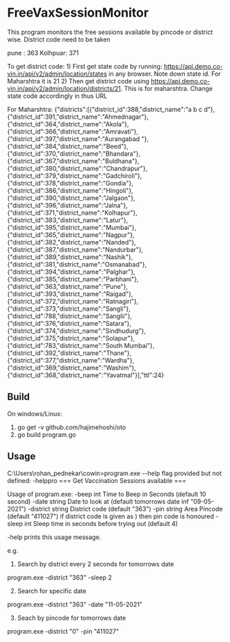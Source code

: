 # FreeVaxSessionMonitor
This program monitors the free sessions available by pincode or district wise. District code need to be taken

pune : 363
Kolhpuar: 371

To get district code:
     1) First get state code by running: https://api.demo.co-vin.in/api/v2/admin/location/states in any browser. Note down state id. For Maharshtra it is 21
     2) Then get district code using https://api.demo.co-vin.in/api/v2/admin/location/districts/21. This is for maharshtra. Change state code accordingly in thus URL

For Maharshtra:
{"districts":[{"district_id":388,"district_name":"a b c d"},{"district_id":391,"district_name":"Ahmednagar"},{"district_id":364,"district_name":"Akola"},{"district_id":366,"district_name":"Amravati"},{"district_id":397,"district_name":"Aurangabad "},{"district_id":384,"district_name":"Beed"},{"district_id":370,"district_name":"Bhandara"},{"district_id":367,"district_name":"Buldhana"},{"district_id":380,"district_name":"Chandrapur"},{"district_id":379,"district_name":"Gadchiroli"},{"district_id":378,"district_name":"Gondia"},{"district_id":386,"district_name":"Hingoli"},{"district_id":390,"district_name":"Jalgaon"},{"district_id":396,"district_name":"Jalna"},{"district_id":371,"district_name":"Kolhapur"},{"district_id":383,"district_name":"Latur"},{"district_id":395,"district_name":"Mumbai"},{"district_id":365,"district_name":"Nagpur"},{"district_id":382,"district_name":"Nanded"},{"district_id":387,"district_name":"Nandurbar"},{"district_id":389,"district_name":"Nashik"},{"district_id":381,"district_name":"Osmanabad"},{"district_id":394,"district_name":"Palghar"},{"district_id":385,"district_name":"Parbhani"},{"district_id":363,"district_name":"Pune"},{"district_id":393,"district_name":"Raigad"},{"district_id":372,"district_name":"Ratnagiri"},{"district_id":373,"district_name":"Sangli"},{"district_id":788,"district_name":"Sanglii"},{"district_id":376,"district_name":"Satara"},{"district_id":374,"district_name":"Sindhudurg"},{"district_id":375,"district_name":"Solapur"},{"district_id":783,"district_name":"South Mumbai"},{"district_id":392,"district_name":"Thane"},{"district_id":377,"district_name":"Wardha"},{"district_id":369,"district_name":"Washim"},{"district_id":368,"district_name":"Yavatmal"}],"ttl":24}


## Build
On windows/Linux:
1) go get -v github.com/hajimehoshi/oto
2) go build program.go

## Usage
C:\Users\rohan_pednekar\cowin>program.exe --help
flag provided but not defined: -helppro
=== Get Vaccination Sessions available ===

Usage of program.exe:
  -beep int
        Time to Beep in Seconds (default 10 second)
  -date string
        Date to look at (default tomorrows date inf "09-05-2021")
  -district string
        District code (default "363")
  -pin string
        Area Pincode (default "411027") if district code is given as ) then pin code is honoured
  -sleep int
        Sleep time in seconds before trying out (default 4)

-help prints this usage message.

e.g. 

1) Search by district every 2 seconds for tomorrows date
 
  program.exe -district "363" -sleep 2
  
2) Search for specific date

  program.exe -district "363" -date "11-05-2021"
  
3) Seach by pincode for tomorrows date

  program.exe -district "0" -pin "411027"
  
  
  


